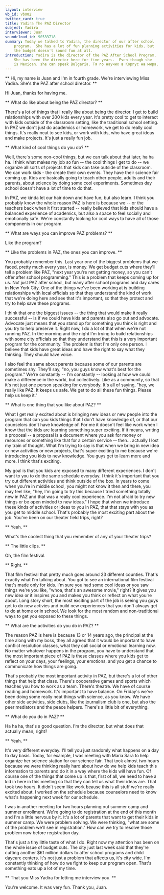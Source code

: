 ```yaml
---
layout: interview
vb_id: vb002
twitter_card: true
title: Yadira The PAZ Director
subject: Yadira
interviewer: Juan
soundcloud_id: 90533718
summary: Today we talked to Yadira, the director of our after school
    program.  She has a lot of fun planning activities for kids, but
    the budget doesn't sound fun at all.
introduction: Yadira is the director of the PAZ After School Program.
    She has been the director here for five years.  Even though she
    is Mexican, she can speak Bulgaria. Тя го научих в Корпус на мира.
---
```


** Hi, my name is Juan and I'm in fourth grade.  We're interviewing
Miss Yadira.  She's the PAZ after school director. **

Hi Juan, thanks for having me.

** What do like about being the PAZ director? **

There's a lot of things that I really like about being the director. I
get to build relationships with over 200 kids every year.  It's pretty
cool to get to interact with kids outside of the classroom setting,
like the traditional school setting.  In PAZ we don't just do
academics or homework, we get to do really cool things.  It's really
neat to see kids, or work with kids, who have great ideas and make
projects.  It's just a really fun job.

** What kind of cool things do you do? **

Well, there's some non-cool things, but we can talk about that later,
ha ha ha.  I think what makes my job so fun -- the cool things I get
to do -- we organize all sorts of projects that kids can take outside
of the classroom.  We can work kids - the create their own events. They
have their science fair coming up.  Kids are basically going to teach
other people, adults and their parents, about science by doing some
cool experiments.  Sometimes day school doesn't have a lot of time to
do that.

In PAZ, we kinda let our hair down and have fun, but also learn.  I
think you probably know the whole reason PAZ is here is because we --
or the teachers back when it first started -- really believed that
kids should have a balanced experience of academics, but also a space
to feel socially and emotionally safe.  We're constantly looking for
cool ways to have all of those components in our program.

** What are ways you can improve PAZ problems? **

Like the program?

** Like the problems in PAZ, the ones you can improve. **

You probably remember this.  Last year one of the biggest problems
that we faced, pretty much every year, is money.  We get budget cuts
where they'll tell a problem like PAZ, "next year you're not getting
money, so you can't offer after school programming."  This is a
problem that keeps coming up for us.  Not just PAZ after school, but
many after school programs and day cares in New York City.  One of the
things we've been working at is building relationships with local
officials so that they understand the kind of work that we're doing
here and see that it's important, so that they protect and try to help
save these programs.

I think that one the biggest issues -- the thing that would make it
really successful -- is if we could have kids and parents also go out
and advocate.  Advocate just means that you stand up for something you
think is right and you try to help preserve it. Right now, I do a lot
of that when we're not running PAZ.  In the morning and the night I'm
trying to build relationships with some city officials so that they
understand that this is a very important program for the community.
The problem is that I'm only one person.  I believe that kids have
great ideas and have the right to say what they thinking.  They should
have voice.

I also feel the same about parents because some of our parents are
sometimes shy.  They'll say, "no, you guys know what's best for the
program."  We're constantly -- I'm constantly -- looking at how we
could make a difference in the world, but collectively.  Like as a
community, so that it's not just one person speaking for everybody.
It's all of saying, "hey, we really like PAZ.  It keeps us safe.  We
get to do all these fun things.  Please help us keep it."

** What is one thing that you like about PAZ? **

What I get really excited about is bringing new ideas or new people
into the program that can you kids things that I don't have knowledge
of, or that our counselors don't have knowledge of.  For me it doesn't
feel like work when I know that the kids are learning something super
exciting.  If it means, writing a proposal -- a proposal is a document
where you ask for money or resources or something like that for a
certain service -- then... actually I lost my train of thought.  What
I'm trying to say is that when we bring in new idea or new activities
or new projects, that's super exciting to me because we're introducing
you kids to new knowledge.  You guys get to learn more and more.  I
think that's exciting.

My goal is that you kids are exposed to many different experiences.  I
don't want to you to do the same schedule everyday.  I think it's
important that you try out different activities and think outside of
the box.  In years to come when you're in middle school, you might not
know it then and there, you may feel like, "hey, I'm going to try this
because I tried something totally new in PAZ and that was a really
cool experience.  I'm not afraid to try new things or be open minded
to new ideas."  I hope that when we introduce these kinds of
activities or ideas to you in PAZ, that that stays with you as you get
to middle school.  That's probably the most exciting part about the
job.  You've been on our theater field trips, right?

** Yeah. **

What's the coolest thing that you remember of any of your theater
trips?

** The little clips. **

Oh, the film festival.

** Right. **

That film festival that pretty much goes around 23 different
counties.  That's exactly what I'm talking about.  You got to see an
international film festival that's made only for kids.  I'm sure you
had some cool ideas or you saw things we're you like, "whoa, that's
an awesome movie," right?  It gives you new idea or it inspires you
and makes you think or reflect on what you're about.  Long story
short, the most exciting part of the job is seeing you guys get to do
new activies and build new experiences that you don't always get to do
at home or in school.  We look for the most random and non-traditional
ways to get you exposed to these things.

** What are the activities do you do in PAZ? **

The reason PAZ is here is because 13 or 14 years ago, the principal at
the time along with my boss, they all agreed that it would be
important to have conflict resolution classes, what they call social
or emotional learning now.  No matter whatever happens in the program,
you have to understand that the most important piece of PAZ is these
classes where you kids get to reflect on your days, your feelings,
your emotions, and you get a chance to communicate how things are
going.

That's probably the most important activity in PAZ, but there's a lot
of other things that help that class.  There's cooperative games and
sports which teaches you how to work as a team. There's theatre.  We
have of course reading and homework.  It's important to have balance.
On Friday's we've been doing some really neat things with science, as
you know.  We have other side activities, side clubs, like the
journalism club is one, but also the peer mediators and the peace
helpers.  There's a little bit of everything.

** What do you do in PAZ? **

Ha ha ha, that's a good question.  I'm the director, but what does
that actually mean, right?

** Yeah. **

It's very different everyday.  I'll tell you just randomly what
happens on a day to day basis.  Today, for example, I was meeting
with Maria Sara to help organize her science station for our science
fair.  That took almost two hours because we were thinking really
hard about how do we help kids teach this information to parents and
do it in a way where the kids will have fun.  Of course one of the
things that come up is that, first of all, we need to have a kid in
here in this meeting so that they can tell us what their ideas are.
That took two hours.  It didn't seem like work beause this is all
stuff we're really excited about.  I worked on the schedule because
counselors need to know what's happening next week for our schedule.

I was in another meeting for two hours planning out summer camp and
summer enrollment.  We're going to do registration at the end of this
month and I'm a little nervous by it.  It's a lot of parents that
want to get their kids in summer camp.  We were problem solving.  We
were thinking, "what are some of the problem we'll see in
registration."  How can we try to resolve those problem now before
registration day.

That's just a tiny little taste of what I do. Right now my attention
has been on the whole issue of budget cuts.  The city just last week
said that they're cutting another $61 million dollars to after school
programs and child daycare centers.  It's not just a problem that
affects us, it's city wide.  I'm constantly thinking of how do we
fight to keep our program open.  That's something eats up a lot of my
time.

** That you Miss Yadira for letting me interview you. **

You're welcome.  It was very fun.  Thank you, Juan.
